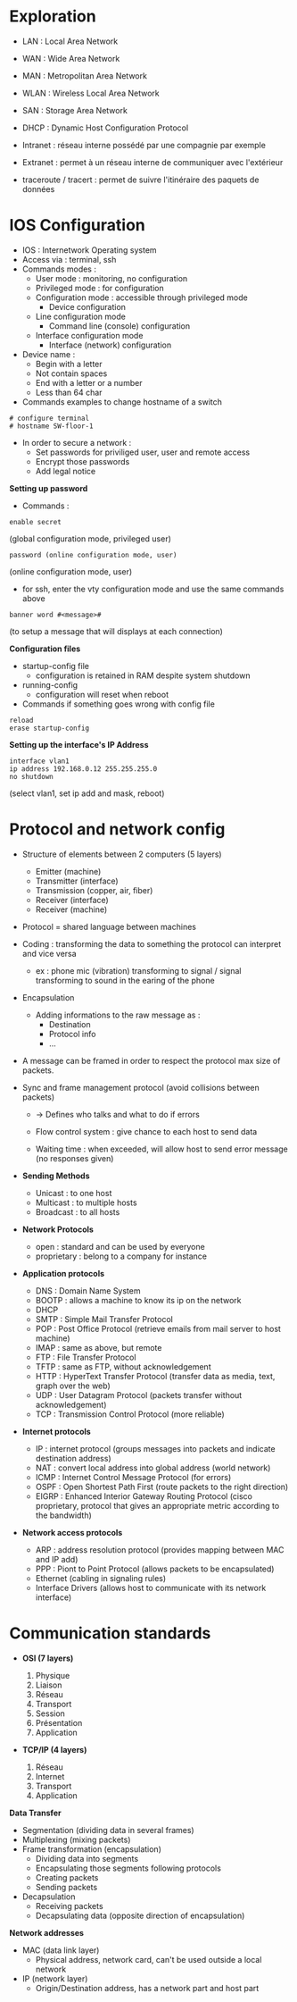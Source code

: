 # Exploration

- LAN : Local Area Network
- WAN : Wide Area Network
- MAN : Metropolitan Area Network
- WLAN : Wireless Local Area Network
- SAN : Storage Area Network
- DHCP : Dynamic Host Configuration Protocol

- Intranet : réseau interne possédé par une compagnie par exemple
- Extranet : permet à un réseau interne de communiquer avec l'extérieur

- traceroute / tracert : permet de suivre l'itinéraire des paquets de données

# IOS Configuration

- IOS : Internetwork Operating system
- Access via : terminal, ssh
- Commands modes :
	- User mode : monitoring, no configuration
	- Privileged mode : for configuration
	- Configuration mode : accessible through privileged mode
		- Device configuration
	- Line configuration mode
		- Command line (console) configuration
	- Interface configuration mode
		- Interface (network) configuration
- Device name :
	- Begin with a letter
	- Not contain spaces
	- End with a letter or a number
	- Less than 64 char
- Commands examples to change hostname of a switch
```
# configure terminal
# hostname SW-floor-1
```
- In order to secure a network :
	- Set passwords for priviliged user, user and remote access
	- Encrypt those passwords
	- Add legal notice


**Setting up password**

- Commands :
``` 
enable secret
```
(global configuration mode, privileged user)
``` 
password (online configuration mode, user)
```
(online configuration mode, user)

- for ssh, enter the vty configuration mode and use the same commands above
``` 
banner word #<message>#
```
(to setup a message that will displays at each connection)


**Configuration files**

- startup-config file
	- configuration is retained in RAM despite system shutdown
- running-config
	- configuration will reset when reboot
- Commands if something goes wrong with config file
``` 
reload
erase startup-config
```

**Setting up the interface's IP Address**

```
interface vlan1
ip address 192.168.0.12 255.255.255.0
no shutdown
```
(select vlan1, set ip add and mask, reboot)


# Protocol and network config

- Structure of elements between 2 computers (5 layers)
	- Emitter (machine)
	- Transmitter (interface)
	- Transmission (copper, air, fiber)
	- Receiver (interface)
	- Receiver (machine)

- Protocol = shared language between machines

- Coding : transforming the data to something the protocol can interpret and vice versa
	- ex : phone mic (vibration) transforming to signal / signal transforming to sound in the earing of the phone

- Encapsulation
	- Adding informations to the raw message as :
		- Destination
		- Protocol info
		- ...

- A message can be framed in order to respect the protocol max size of packets.

- Sync and frame management protocol (avoid collisions between packets)
	- -> Defines who talks and what to do if errors
	
	- Flow control system : give chance to each host to send data
	- Waiting time : when exceeded, will allow host to send error message (no responses given)

- **Sending Methods**
	- Unicast : to one host
	- Multicast : to multiple hosts
	- Broadcast : to all hosts

- **Network Protocols**
	- open : standard and can be used by everyone
	- proprietary : belong to a company for instance

- **Application protocols**
	- DNS : Domain Name System
	- BOOTP : allows a machine to know its ip on the network
	- DHCP
	- SMTP : Simple Mail Transfer Protocol
	- POP : Post Office Protocol (retrieve emails from mail server to host machine)
	- IMAP : same as above, but remote
	- FTP : File Transfer Protocol
	- TFTP : same as FTP, without acknowledgement
	- HTTP : HyperText Transfer Protocol (transfer data as media, text, graph over the web)
	- UDP : User Datagram Protocol (packets transfer without acknowledgement)
	- TCP : Transmission Control Protocol (more reliable)

- **Internet protocols**
	- IP : internet protocol (groups messages into packets and indicate destination address)
	- NAT : convert local address into global address (world network)
	- ICMP : Internet Control Message Protocol (for errors)
	- OSPF : Open Shortest Path First (route packets to the right direction)
	- EIGRP : Enhanced Interior Gateway Routing Protocol (cisco proprietary, protocol that gives an appropriate metric according to the bandwidth)

- **Network access protocols**
	- ARP : address resolution protocol (provides mapping between MAC and IP add)
	- PPP : Piont to Point Protocol (allows packets to be encapsulated)
	- Ethernet (cabling in signaling rules)
	- Interface Drivers (allows host to communicate with its network interface)

# Communication standards

- **OSI (7 layers)**
	1. Physique
	2. Liaison
	3. Réseau
	4. Transport
	5. Session
	6. Présentation
	7. Application

- **TCP/IP (4 layers)**
	1. Réseau
	2. Internet
	3. Transport
	4. Application

**Data Transfer**

- Segmentation (dividing data in several frames)
- Multiplexing (mixing packets)
- Frame transformation (encapsulation)
	- Dividing data into segments
	- Encapsulating those segments following protocols
	- Creating packets
	- Sending packets
- Decapsulation
	- Receiving packets
	- Decapsulating data (opposite direction of encapsulation)

**Network addresses**

- MAC (data link layer)
	- Physical address, network card, can't be used outside a local network
- IP (network layer)
	- Origin/Destination address, has a network part and host part



